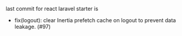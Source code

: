 last commit for react laravel starter is

- fix(logout): clear Inertia prefetch cache on logout to prevent data leakage. (#97)
